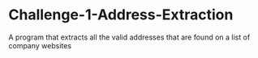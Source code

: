 # Challenge-1-Address-Extraction
A program that extracts all the valid addresses that are found on a list of company websites
